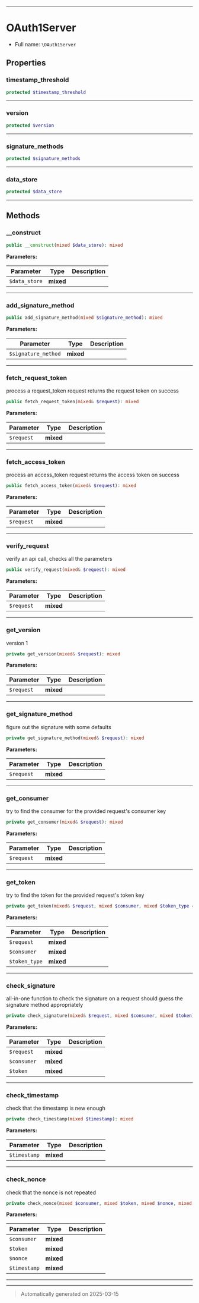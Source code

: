***

# OAuth1Server





* Full name: `\OAuth1Server`



## Properties


### timestamp_threshold



```php
protected $timestamp_threshold
```






***

### version



```php
protected $version
```






***

### signature_methods



```php
protected $signature_methods
```






***

### data_store



```php
protected $data_store
```






***

## Methods


### __construct



```php
public __construct(mixed $data_store): mixed
```








**Parameters:**

| Parameter | Type | Description |
|-----------|------|-------------|
| `$data_store` | **mixed** |  |





***

### add_signature_method



```php
public add_signature_method(mixed $signature_method): mixed
```








**Parameters:**

| Parameter | Type | Description |
|-----------|------|-------------|
| `$signature_method` | **mixed** |  |





***

### fetch_request_token

process a request_token request
returns the request token on success

```php
public fetch_request_token(mixed& $request): mixed
```








**Parameters:**

| Parameter | Type | Description |
|-----------|------|-------------|
| `$request` | **mixed** |  |





***

### fetch_access_token

process an access_token request
returns the access token on success

```php
public fetch_access_token(mixed& $request): mixed
```








**Parameters:**

| Parameter | Type | Description |
|-----------|------|-------------|
| `$request` | **mixed** |  |





***

### verify_request

verify an api call, checks all the parameters

```php
public verify_request(mixed& $request): mixed
```








**Parameters:**

| Parameter | Type | Description |
|-----------|------|-------------|
| `$request` | **mixed** |  |





***

### get_version

version 1

```php
private get_version(mixed& $request): mixed
```








**Parameters:**

| Parameter | Type | Description |
|-----------|------|-------------|
| `$request` | **mixed** |  |





***

### get_signature_method

figure out the signature with some defaults

```php
private get_signature_method(mixed& $request): mixed
```








**Parameters:**

| Parameter | Type | Description |
|-----------|------|-------------|
| `$request` | **mixed** |  |





***

### get_consumer

try to find the consumer for the provided request's consumer key

```php
private get_consumer(mixed& $request): mixed
```








**Parameters:**

| Parameter | Type | Description |
|-----------|------|-------------|
| `$request` | **mixed** |  |





***

### get_token

try to find the token for the provided request's token key

```php
private get_token(mixed& $request, mixed $consumer, mixed $token_type = &quot;access&quot;): mixed
```








**Parameters:**

| Parameter | Type | Description |
|-----------|------|-------------|
| `$request` | **mixed** |  |
| `$consumer` | **mixed** |  |
| `$token_type` | **mixed** |  |





***

### check_signature

all-in-one function to check the signature on a request
should guess the signature method appropriately

```php
private check_signature(mixed& $request, mixed $consumer, mixed $token): mixed
```








**Parameters:**

| Parameter | Type | Description |
|-----------|------|-------------|
| `$request` | **mixed** |  |
| `$consumer` | **mixed** |  |
| `$token` | **mixed** |  |





***

### check_timestamp

check that the timestamp is new enough

```php
private check_timestamp(mixed $timestamp): mixed
```








**Parameters:**

| Parameter | Type | Description |
|-----------|------|-------------|
| `$timestamp` | **mixed** |  |





***

### check_nonce

check that the nonce is not repeated

```php
private check_nonce(mixed $consumer, mixed $token, mixed $nonce, mixed $timestamp): mixed
```








**Parameters:**

| Parameter | Type | Description |
|-----------|------|-------------|
| `$consumer` | **mixed** |  |
| `$token` | **mixed** |  |
| `$nonce` | **mixed** |  |
| `$timestamp` | **mixed** |  |





***


***
> Automatically generated on 2025-03-15

